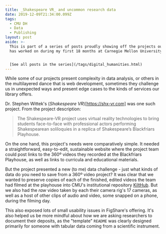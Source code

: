 ```yaml
---
title: _Shakespeare VR_ and uncommon research data
date: 2019-12-09T21:34:00.099Z
tags:
  - CMU DH
  - Data
  - Publishing
layout: post
aside: >-
  This is part of a series of posts proudly showing off the projects our team
  has worked on during my first 18 months at Carnegie Mellon University.


  [See all posts in the series](/tags/digital_humanities.html)
---
```

While some of our projects present complexity in data analysis, or others in the multilayered dance that is web development, sometimes they challenge us in unexpected ways and present edge cases to the kinds of services our library offers.

Dr. Stephen Wittek's (_Shakespeare VR_)[https://shx-vr.com] was one such project. From the project description:

>The Shakespeare-VR project uses virtual reality technologies to bring students face-to-face with professional actors performing Shakespearean soliloquies in a replica of Shakespeare’s Blackfriars Playhouse.

On the one hand, this project's needs were comparatively simple. It needed a straightforward, easy-to-edit, sustainable website where the project team could post links to the 360º videos they recorded at the Blackfriars Playhouse, as well as links to curricula and educational materials.

But the project presented a new (to me) data challenge - just what kinds of data do you need to save from a 360º video project? It was clear that we wanted to preserve copies of each of the finished, edited videos the team had filmed at the playhouse into CMU's institutional repository [KiltHub](https://kilthub.cmu.edu). But we also had the _raw_ video taken by each their camera rig's 17 cameras, as well as a host of other clips of audio and video, some snapped on a phone, during the filming day.

This also exposed lots of small usability issues in FigShare's offering. It's also helped us be more mindful about how we are asking researchers to document their deposits, as the "template" `README` was clearly designed primarily for someone with tabular data coming from a scientific instrument.
